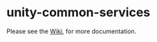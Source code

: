 # unity-common-services

Please see the [Wiki](https://github.com/unity-sds/unity-cs/wiki), for more documentation.
